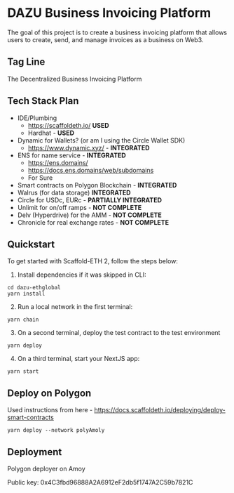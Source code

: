 # DAZU Business Invoicing Platform

The goal of this project is to create a business invoicing platform that allows users to create, send, and manage invoices as a business on Web3.

## Tag Line

The Decentralized Business Invoicing Platform

## Tech Stack Plan

- IDE/Plumbing
	- https://scaffoldeth.io/ **USED**
	- Hardhat - **USED**
- Dynamic for Wallets? (or am I using the Circle Wallet SDK)
	- https://www.dynamic.xyz/ - **INTEGRATED**
- ENS for name service - **INTEGRATED**
	- https://ens.domains/
	- https://docs.ens.domains/web/subdomains
	- For Sure
- Smart contracts on Polygon Blockchain - **INTEGRATED**
- Walrus (for data storage)  **INTEGRATED**
- Circle for USDc, EURc - **PARTIALLY INTEGRATED**
- Unlimit for on/off ramps - **NOT COMPLETE**
- Delv (Hyperdrive) for the AMM -  **NOT COMPLETE**
- Chronicle for real exchange rates - **NOT COMPLETE**


## Quickstart

To get started with Scaffold-ETH 2, follow the steps below:

1. Install dependencies if it was skipped in CLI:

```
cd dazu-ethglobal
yarn install
```

2. Run a local network in the first terminal:

```
yarn chain
```

3. On a second terminal, deploy the test contract to the test environment

```
yarn deploy
```

4. On a third terminal, start your NextJS app:

```
yarn start
```

## Deploy on Polygon

Used instructions from here - https://docs.scaffoldeth.io/deploying/deploy-smart-contracts

```
yarn deploy --network polyAmoly
```

## Deployment

Polygon deployer on Amoy

Public key: 0x4C3fbd96888A2A6912eF2db5f1747A2C59b7821C

